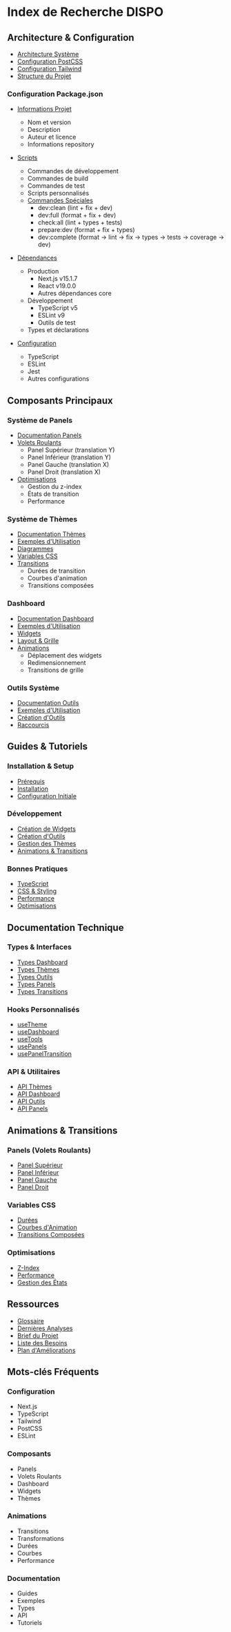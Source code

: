 # Index de Recherche DISPO

## Architecture & Configuration

- [Architecture Système](projet/projet.md#architecture-du-système)
- [Configuration PostCSS](projet/projet.md#configuration-postcss)
- [Configuration Tailwind](projet/projet.md#configuration-tailwind)
- [Structure du Projet](docs-structure.md)

### Configuration Package.json

- [Informations Projet](projet/config/package-doc.md#informations-projet)

  - Nom et version
  - Description
  - Auteur et licence
  - Informations repository

- [Scripts](projet/config/package-doc.md#scripts)

  - Commandes de développement
  - Commandes de build
  - Commandes de test
  - Scripts personnalisés
  - [Commandes Spéciales](projet/config/package-doc.md#commandes-spéciales)
    - dev:clean (lint + fix + dev)
    - dev:full (format + fix + dev)
    - check:all (lint + types + tests)
    - prepare:dev (format + fix + types)
    - dev:complete (format → lint → fix → types → tests → coverage → dev)

- [Dépendances](projet/config/package-doc.md#dépendances)

  - Production
    - Next.js v15.1.7
    - React v19.0.0
    - Autres dépendances core
  - Développement
    - TypeScript v5
    - ESLint v9
    - Outils de test
  - Types et déclarations

- [Configuration](projet/config/package-doc.md#configuration)
  - TypeScript
  - ESLint
  - Jest
  - Autres configurations

## Composants Principaux

### Système de Panels

- [Documentation Panels](projet/panels/panels.md)
- [Volets Roulants](projet/ameliorations.md#animations-des-panels-volets-roulants)
  - Panel Supérieur (translation Y)
  - Panel Inférieur (translation Y)
  - Panel Gauche (translation X)
  - Panel Droit (translation X)
- [Optimisations](projet/ameliorations.md#optimisations-spécifiques)
  - Gestion du z-index
  - États de transition
  - Performance

### Système de Thèmes

- [Documentation Thèmes](projet/themes/themes.md)
- [Exemples d'Utilisation](projet/themes/exemples/theme-usage.md)
- [Diagrammes](projet/themes/themes.md#diagrammes)
- [Variables CSS](projet/themes/themes.md#variables-css)
- [Transitions](projet/ameliorations.md#thèmes-et-styles)
  - Durées de transition
  - Courbes d'animation
  - Transitions composées

### Dashboard

- [Documentation Dashboard](projet/dashboard/dashboard.md)
- [Exemples d'Utilisation](projet/dashboard/exemples/dashboard-usage.md)
- [Widgets](projet/dashboard/dashboard.md#widgets)
- [Layout & Grille](projet/dashboard/dashboard.md#layout-et-grille)
- [Animations](projet/ameliorations.md#animations-du-dashboard)
  - Déplacement des widgets
  - Redimensionnement
  - Transitions de grille

### Outils Système

- [Documentation Outils](projet/outils/outils.md)
- [Exemples d'Utilisation](projet/outils/exemples/tools-usage.md)
- [Création d'Outils](projet/outils/outils.md#création-doutils)
- [Raccourcis](projet/outils/outils.md#raccourcis)

## Guides & Tutoriels

### Installation & Setup

- [Prérequis](projet/projet.md#prérequis)
- [Installation](projet/projet.md#installation)
- [Configuration Initiale](projet/projet.md#configuration)

### Développement

- [Création de Widgets](projet/dashboard/exemples/dashboard-usage.md#création-dun-widget)
- [Création d'Outils](projet/outils/exemples/tools-usage.md#création-dun-outil-simple)
- [Gestion des Thèmes](projet/themes/exemples/theme-usage.md)
- [Animations & Transitions](projet/ameliorations.md#optimisation-des-transitions)

### Bonnes Pratiques

- [TypeScript](projet/projet.md#typescript)
- [CSS & Styling](projet/projet.md#css-styling)
- [Performance](projet/projet.md#performance)
- [Optimisations](projet/ameliorations.md#optimisations-spécifiques)

## Documentation Technique

### Types & Interfaces

- [Types Dashboard](projet/dashboard/dashboard.md#types)
- [Types Thèmes](projet/themes/themes.md#types)
- [Types Outils](projet/outils/outils.md#types)
- [Types Panels](projet/panels/panels.md#types)
- [Types Transitions](projet/ameliorations.md#gestion-des-interactions-pendant-lanimation)

### Hooks Personnalisés

- [useTheme](projet/themes/themes.md#usetheme)
- [useDashboard](projet/dashboard/dashboard.md#usedashboard)
- [useTools](projet/outils/outils.md#usetools)
- [usePanels](projet/panels/panels.md#usepanels)
- [usePanelTransition](projet/ameliorations.md#gestion-des-interactions-pendant-lanimation)

### API & Utilitaires

- [API Thèmes](projet/themes/themes.md#api)
- [API Dashboard](projet/dashboard/dashboard.md#api)
- [API Outils](projet/outils/outils.md#api)
- [API Panels](projet/panels/panels.md#api)

## Animations & Transitions

### Panels (Volets Roulants)

- [Panel Supérieur](projet/ameliorations.md#animations-des-panels-volets-roulants)
- [Panel Inférieur](projet/ameliorations.md#animations-des-panels-volets-roulants)
- [Panel Gauche](projet/ameliorations.md#animations-des-panels-volets-roulants)
- [Panel Droit](projet/ameliorations.md#animations-des-panels-volets-roulants)

### Variables CSS

- [Durées](projet/ameliorations.md#thèmes-et-styles)
- [Courbes d'Animation](projet/ameliorations.md#thèmes-et-styles)
- [Transitions Composées](projet/ameliorations.md#thèmes-et-styles)

### Optimisations

- [Z-Index](projet/ameliorations.md#optimisations-spécifiques)
- [Performance](projet/ameliorations.md#optimisations-spécifiques)
- [Gestion des États](projet/ameliorations.md#optimisations-spécifiques)

## Ressources

- [Glossaire](glossaire.md)
- [Dernières Analyses](dernieres-analyses.md)
- [Brief du Projet](projet/projet.md)
- [Liste des Besoins](projet/besoins.md)
- [Plan d'Améliorations](projet/ameliorations.md)

## Mots-clés Fréquents

### Configuration

- Next.js
- TypeScript
- Tailwind
- PostCSS
- ESLint

### Composants

- Panels
- Volets Roulants
- Dashboard
- Widgets
- Thèmes

### Animations

- Transitions
- Transformations
- Durées
- Courbes
- Performance

### Documentation

- Guides
- Exemples
- Types
- API
- Tutoriels
